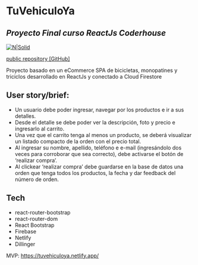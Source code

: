 # TuVehiculoYa
## _Proyecto Final curso ReactJs Coderhouse_

[![N|Solid](https://cldup.com/dTxpPi9lDf.thumb.png)](https://nodesource.com/products/nsolid)

[public repository [GitHub]](https://github.com/IgnacioCentis/tuvehiculoya)

Proyecto basado en un eCommerce SPA de bicicletas, monopatines y triciclos desarrollado en ReactJs y conectado a Cloud Firestore 


## User story/brief: 

- Un usuario debe poder ingresar, navegar por los productos e ir a sus detalles.
- Desde el detalle se debe poder ver la descripción, foto y precio e ingresarlo al carrito. 
- Una vez que el carrito tenga al menos un producto, se deberá visualizar un listado compacto de la orden con el precio total. 
- Al ingresar su nombre, apellido, teléfono e e-mail (ingresándolo dos veces para corroborar que sea correcto), debe activarse el botón de ‘realizar compra’.
- Al clickear ‘realizar compra’ debe guardarse en la base de datos una orden que tenga todos los productos, la fecha y dar feedback del número de orden.


## Tech


- react-router-bootstrap
- react-router-dom
- React Bootstrap
- Firebase
- Netlify
- Dillinger

MVP: https://tuvehiculoya.netlify.app/
